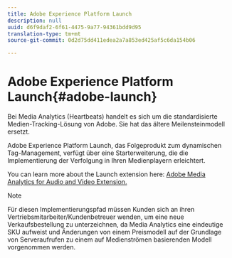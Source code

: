 ```yaml
---
title: Adobe Experience Platform Launch
description: null
uuid: d6f9daf2-6f61-4475-9a77-94361bdd9d95
translation-type: tm+mt
source-git-commit: 0d2d75dd411edea2a7a853ed425af5c6da154b06

---
```



# Adobe Experience Platform Launch{#adobe-launch}

Bei Media Analytics (Heartbeats) handelt es sich um die standardisierte Medien-Tracking-Lösung von Adobe. Sie hat das ältere Meilensteinmodell ersetzt.

Adobe Experience Platform Launch, das Folgeprodukt zum dynamischen Tag-Management, verfügt über eine Starterweiterung, die die Implementierung der Verfolgung in Ihren Medienplayern erleichtert.

You can learn more about the Launch extension here: [Adobe Media Analytics for Audio and Video Extension.](https://docs.adobe.com/content/help/en/launch/using/extensions-ref/adobe-extension/media-analytics-extension/overview.html)

>[!NOTE]
>
>Für diesen Implementierungspfad müssen Kunden sich an ihren Vertriebsmitarbeiter/Kundenbetreuer wenden, um eine neue Verkaufsbestellung zu unterzeichnen, da Media Analytics eine eindeutige SKU aufweist und Änderungen von einem Preismodell auf der Grundlage von Serveraufrufen zu einem auf Medienströmen basierenden Modell vorgenommen werden.

